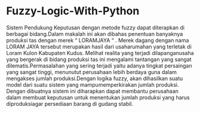 # Fuzzy-Logic-With-Python

Sistem Pendukung Keputusan dengan metode fuzzy dapat diterapkan di berbagai bidang.Dalam makalah ini akan dibahas penentuan banyaknya produksi tas dengan merek “ LORAMJAYA “ . Merek dagang dengan nama LORAM JAYA tersebut merupakan hasil dari usaharumahan yang terletak di Loram Kulon Kabupaten Kudus. Melihat realita yang terjadi dilapanganusaha yang bergerak di bidang produksi tas ini mengalami tantangan yang sangat dilematis.Permasalahan yang sering terjadi yaitu adanya tingkat persaingan yang sangat tinggi, menunutut perusahaan lebih berdaya guna dalam mengakses jumlah produksi.Dengan logika fuzzy, akan dihasilkan suatu model dari suatu sistem yang mampumemperkirakan jumlah produksi. Dengan dibuatnya sistem ini diharapkan dapat membantu perusahaan dalam membuat keputusan untuk menentukan jumlah produksi yang harus diproduksiagar persediaan barang di gudang stabil.
